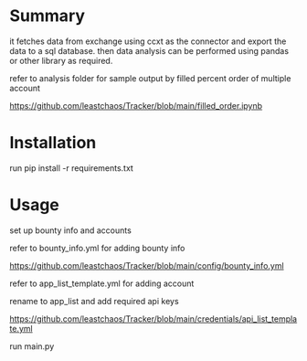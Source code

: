 # Summary

it fetches data from exchange using ccxt as the connector and export the data to a sql database.
then data analysis can be performed using pandas or other library as required.

refer to analysis folder for sample output by filled percent order of multiple account

https://github.com/leastchaos/Tracker/blob/main/filled_order.ipynb


# Installation
run pip install -r requirements.txt

# Usage

set up bounty info and accounts

refer to bounty_info.yml for adding bounty info

https://github.com/leastchaos/Tracker/blob/main/config/bounty_info.yml

refer to app_list_template.yml for adding account

rename to app_list and  add  required api keys

https://github.com/leastchaos/Tracker/blob/main/credentials/api_list_template.yml


run main.py
